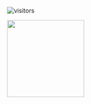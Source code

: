 ![visitors](https://visitor-badge.glitch.me/badge?page_id=${vasukomuravelli}.${vasukomuravelli})

<img height="180em" src="https://github-readme-stats.vercel.app/api?username=vasukomuravelli&show_icons=true&hide_border=true&&count_private=true&include_all_commits=true" />
